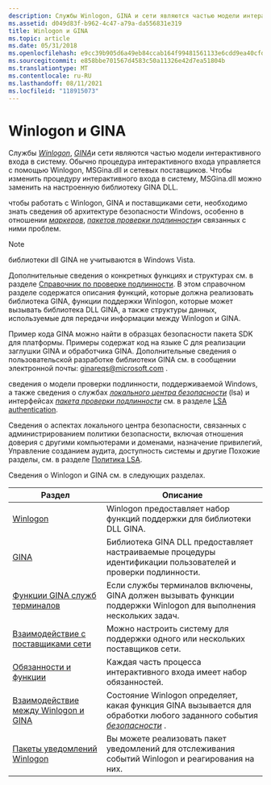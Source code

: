 ```yaml
---
description: Службы Winlogon, GINA и сети являются частью модели интерактивного входа в систему.
ms.assetid: d049d83f-b962-4c47-a79a-da556831e319
title: Winlogon и GINA
ms.topic: article
ms.date: 05/31/2018
ms.openlocfilehash: e9cc39b905d6a49eb84ccab164f99481561133e6cdd9ea40cfd0b1067315569a
ms.sourcegitcommit: e858bbe701567d4583c50a11326e42d7ea51804b
ms.translationtype: MT
ms.contentlocale: ru-RU
ms.lasthandoff: 08/11/2021
ms.locfileid: "118915073"
---
```

# <a name="winlogon-and-gina"></a>Winlogon и GINA

Службы [*Winlogon*](../secgloss/w-gly.md), [*GINA*](../secgloss/g-gly.md)и сети являются частью модели интерактивного входа в систему. Обычно процедура интерактивного входа управляется с помощью Winlogon, MSGina.dll и сетевых поставщиков. Чтобы изменить процедуру интерактивного входа в систему, MSGina.dll можно заменить на настроенную библиотеку GINA DLL.

чтобы работать с Winlogon, GINA и поставщиками сети, необходимо знать сведения об архитектуре безопасности Windows, особенно в отношении [*маркеров*](../secgloss/a-gly.md), [*пакетов проверки подлинности*](../secgloss/a-gly.md)и связанных с ними проблем.

> [!Note]  
> библиотеки dll GINA не учитываются в Windows Vista.

 

Дополнительные сведения о конкретных функциях и структурах см. в разделе [Справочник по проверке подлинности](authentication-reference.md). В этом справочном разделе содержатся описания функций, которые должна реализовать библиотека GINA, функции поддержки Winlogon, которые может вызывать библиотека DLL GINA, а также структуры данных, используемые для передачи информации между Winlogon и GINA.

Пример кода GINA можно найти в образцах безопасности пакета SDK для платформы. Примеры содержат код на языке C для реализации заглушки GINA и обработчика GINA. Дополнительные сведения о пользовательской разработке библиотеки GINA см. в сообщении электронной почты: ginareqs@microsoft.com .

сведения о модели проверки подлинности, поддерживаемой Windows, а также сведения о службах [*локального центра безопасности*](../secgloss/l-gly.md) (lsa) и интерфейсах [*пакета проверки подлинности*](../secgloss/a-gly.md) см. в разделе [LSA authentication](lsa-authentication.md).

Сведения о аспектах локального центра безопасности, связанных с администрированием политики безопасности, включая отношения доверия с другими компьютерами и доменами, назначение привилегий, Управление созданием аудита, доступность системы и другие Похожие разделы, см. в разделе [Политика LSA](../secmgmt/lsa-policy.md).

Сведения о Winlogon и GINA см. в следующих разделах.



| Раздел                                                                              | Описание                                                                                                                                                                                                                               |
|------------------------------------------------------------------------------------|-------------------------------------------------------------------------------------------------------------------------------------------------------------------------------------------------------------------------------------------|
| [Winlogon](winlogon.md)                                                           | Winlogon предоставляет набор функций поддержки для библиотеки DLL GINA.<br/>                                                                                                                                                                 |
| [GINA](gina.md)                                                                   | Библиотека GINA DLL предоставляет настраиваемые процедуры идентификации пользователей и проверки подлинности.<br/>                                                                                                                                            |
| [Функции GINA служб терминалов](terminal-services-gina-functions.md)           | Если службы терминалов включены, GINA должен вызывать функции поддержки Winlogon для выполнения нескольких задач.<br/>                                                                                                                   |
| [Взаимодействие с поставщиками сети](interaction-with-network-providers.md)       | Можно настроить систему для поддержки одного или нескольких поставщиков сети.<br/>                                                                                                                                                          |
| [Обязанности и функции](responsibilities-and-features.md)                 | Каждая часть процесса интерактивного входа имеет набор обязанностей.<br/>                                                                                                                                                      |
| [Взаимодействие между Winlogon и GINA](interaction-between-winlogon-and-gina.md) | Состояние Winlogon определяет, какая функция GINA вызывается для обработки любого заданного события [*безопасности*](../secgloss/s-gly.md) .<br/> |
| [Пакеты уведомлений Winlogon](winlogon-notification-packages.md)               | Вы можете реализовать пакет уведомлений для отслеживания событий Winlogon и реагирования на них.<br/>                                                                                                                                            |



 

 

 
